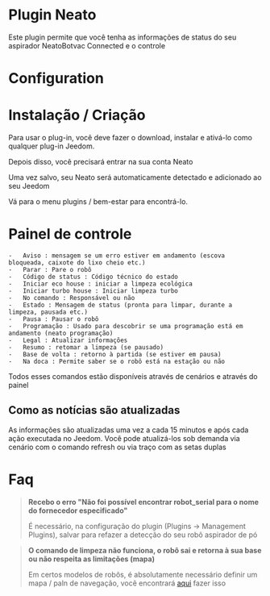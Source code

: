 # Plugin Neato

Este plugin permite que você tenha as informações de status do seu aspirador NeatoBotvac Connected e o controle

# Configuration

# Instalação / Criação

Para usar o plug-in, você deve fazer o download, instalar e ativá-lo como qualquer plug-in Jeedom.

Depois disso, você precisará entrar na sua conta Neato

Uma vez salvo, seu Neato será automaticamente detectado e adicionado ao seu Jeedom

Vá para o menu plugins / bem-estar para encontrá-lo.

# Painel de controle

    -   Aviso : mensagem se um erro estiver em andamento (escova bloqueada, caixote do lixo cheio etc.)
    -   Parar : Pare o robô
    -   Código de status : Código técnico do estado
    -   Iniciar eco house : iniciar a limpeza ecológica
    -   Iniciar turbo house : Iniciar limpeza turbo
    -   No comando : Responsável ou não
    -   Estado : Mensagem de status (pronta para limpar, durante a limpeza, pausada etc.)
    -   Pausa : Pausar o robô
    -   Programação : Usado para descobrir se uma programação está em andamento (neato programação)
    -   Legal : Atualizar informações
    -   Resumo : retomar a limpeza (se pausado)
    -   Base de volta : retorno à partida (se estiver em pausa)
    -   Na doca : Permite saber se o robô está na estação ou não

Todos esses comandos estão disponíveis através de cenários e através do painel


## Como as notícias são atualizadas

As informações são atualizadas uma vez a cada 15 minutos e após cada ação executada no Jeedom. Você pode atualizá-los sob demanda via cenário com o comando refresh ou via traço com as setas duplas

# Faq

>**Recebo o erro "Não foi possível encontrar robot_serial para o nome do fornecedor especificado"**
>
> É necessário, na configuração do plugin (Plugins -> Management Plugins), salvar para refazer a detecção do seu robô aspirador de pó

>**O comando de limpeza não funciona, o robô sai e retorna à sua base ou não respeita as limitações (mapa)**
>
>Em certos modelos de robôs, é absolutamente necessário definir um mapa / paln de navegação, você encontrará [aqui](https://support.neatorobotics.com/hc/fr/articles/360009513113-Comment-cr%C3%A9er-un-plan-d-%C3%A9tage-) fazer isso
